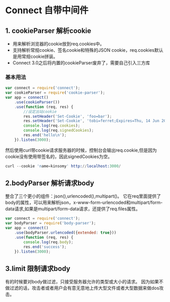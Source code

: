 # Connect 自带中间件
## 1. cookieParser 解析cookie
* 用来解析浏览器的cookie放到req.cookies中。
* 支持解析常规cookie、签名cookie和特殊的JSON cookie，req.cookies默认是用常规cookie拼装。
* Connect 3.0之后将内置的cookieParser废弃了，需要自己引入三方库
### 基本用法
```js
var connect = require('connect');
var cookieParser = require('cookie-parser');
var app = connect()
    .use(cookieParser())
    .use(function (req, res) {
        //设定出站cookie
        res.setHeader('Set-Cookie', 'foo=bar');
        res.setHeader('Set-Cookie', 'tobi=ferret;Expires=Thu, 14 Jun 2018 05:55:53 GMT');
        console.log(req.cookies);
        console.log(req.signedCookies);
        res.end('hello\n');
    }).listen(3000);
```
然后使用curl带cookie请求服务器的时候，控制台会输出req.cookie,但是因为cookie没有使用带签名的，因此signedCookies为空。
```s
curl --cookie 'name=kinsomy' http://localhost:3000/ 
```

## 2.bodyParser 解析请求body
整合了三个更小的组件：json(),urlencoded(),multipart()。
它在req里面提供了body的属性，可以用来解析json，x-www-form-urlencoded和multipart/form-data请求,如果是multipart/form-data请求，还提供了req.files属性。
```js
var connect = require('connect');
var bodyParser = require('body-parser');
var app = connect()
    .use(bodyParser.urlencoded({extended: true}))
    .use(function (req, res) {
        console.log(req.body);
        res.end('success');
    }).listen(3000);
```

## 3.limit 限制请求body
有的时候要对body做过滤，只接受服务器允许的类型或大小的请求。
因为如果不做过滤的话，攻击者或者用户会有意无意地上传大型文件或者大型数据来做dos攻击。